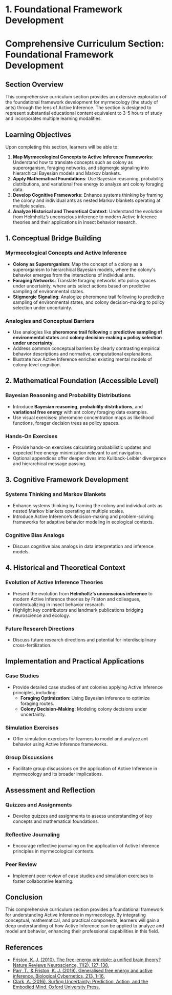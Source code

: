 # 1. Foundational Framework Development

# Comprehensive Curriculum Section: Foundational Framework Development

## Section Overview

This comprehensive curriculum section provides an extensive exploration of the foundational framework development for myrmecology (the study of ants) through the lens of Active Inference. The section is designed to represent substantial educational content equivalent to 3-5 hours of study and incorporates multiple learning modalities.

## Learning Objectives

Upon completing this section, learners will be able to:

1. **Map Myrmecological Concepts to Active Inference Frameworks**: Understand how to translate concepts such as colony as superorganism, foraging networks, and stigmergic signaling into hierarchical Bayesian models and Markov blankets.
2. **Apply Mathematical Foundations**: Use Bayesian reasoning, probability distributions, and variational free energy to analyze ant colony foraging data.
3. **Develop Cognitive Frameworks**: Enhance systems thinking by framing the colony and individual ants as nested Markov blankets operating at multiple scales.
4. **Analyze Historical and Theoretical Context**: Understand the evolution from Helmholtz’s unconscious inference to modern Active Inference theories and their applications in insect behavior research.

## 1. Conceptual Bridge Building

### Myrmecological Concepts and Active Inference

- **Colony as Superorganism**: Map the concept of a colony as a superorganism to hierarchical Bayesian models, where the colony's behavior emerges from the interactions of individual ants.
- **Foraging Networks**: Translate foraging networks into policy spaces under uncertainty, where ants select actions based on predictive sampling of environmental states.
- **Stigmergic Signaling**: Analogize pheromone trail following to predictive sampling of environmental states, and colony decision-making to policy selection under uncertainty.

### Analogies and Conceptual Barriers

- Use analogies like **pheromone trail following = predictive sampling of environmental states** and **colony decision-making = policy selection under uncertainty**.
- Address common conceptual barriers by clearly contrasting empirical behavior descriptions and normative, computational explanations.
- Illustrate how Active Inference enriches existing mental models of colony-level cognition.

## 2. Mathematical Foundation (Accessible Level)

### Bayesian Reasoning and Probability Distributions

- Introduce **Bayesian reasoning**, **probability distributions**, and **variational free energy** with ant colony foraging data examples.
- Use visual exercises: pheromone concentration maps as likelihood functions, forager decision trees as policy spaces.

### Hands-On Exercises

- Provide hands-on exercises calculating probabilistic updates and expected free energy minimization relevant to ant navigation.
- Optional appendices offer deeper dives into Kullback-Leibler divergence and hierarchical message passing.

## 3. Cognitive Framework Development

### Systems Thinking and Markov Blankets

- Enhance systems thinking by framing the colony and individual ants as nested Markov blankets operating at multiple scales.
- Introduce Active Inference’s decision-making and problem-solving frameworks for adaptive behavior modeling in ecological contexts.

### Cognitive Bias Analogs

- Discuss cognitive bias analogs in data interpretation and inference models.

## 4. Historical and Theoretical Context

### Evolution of Active Inference Theories

- Present the evolution from **Helmholtz’s unconscious inference** to modern Active Inference theories by Friston and colleagues, contextualizing in insect behavior research.
- Highlight key contributors and landmark publications bridging neuroscience and ecology.

### Future Research Directions

- Discuss future research directions and potential for interdisciplinary cross-fertilization.

## Implementation and Practical Applications

### Case Studies

- Provide detailed case studies of ant colonies applying Active Inference principles, including:
  - **Foraging Optimization**: Using Bayesian inference to optimize foraging routes.
  - **Colony Decision-Making**: Modeling colony decisions under uncertainty.

### Simulation Exercises

- Offer simulation exercises for learners to model and analyze ant behavior using Active Inference frameworks.

### Group Discussions

- Facilitate group discussions on the application of Active Inference in myrmecology and its broader implications.

## Assessment and Reflection

### Quizzes and Assignments

- Develop quizzes and assignments to assess understanding of key concepts and mathematical foundations.

### Reflective Journaling

- Encourage reflective journaling on the application of Active Inference principles in myrmecological contexts.

### Peer Review

- Implement peer review of case studies and simulation exercises to foster collaborative learning.

## Conclusion

This comprehensive curriculum section provides a foundational framework for understanding Active Inference in myrmecology. By integrating conceptual, mathematical, and practical components, learners will gain a deep understanding of how Active Inference can be applied to analyze and model ant behavior, enhancing their professional capabilities in this field.

## References

- [Friston, K. J. (2010). The free-energy principle: a unified brain theory? Nature Reviews Neuroscience, 11(2), 127-138.](https://doi.org/10.1038/nrn2787)
- [Parr, T., & Friston, K. J. (2019). Generalised free energy and active inference. Biological Cybernetics, 213, 1-16.](https://doi.org/10.1007/s00422-019-00805-w)
- [Clark, A. (2016). Surfing Uncertainty: Prediction, Action, and the Embodied Mind. Oxford University Press.](https://academic.oup.com/book/7342)